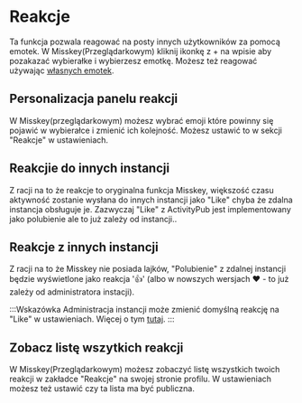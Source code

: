 # Reakcje

Ta funkcja pozwala reagować na posty innych użytkowników za pomocą emotek.
W Misskey(Przeglądarkowym) kliknij ikonkę z + na wpisie aby pozakazać wybierałke i wybierzesz emotkę. Możesz też reagować używając [własnych emotek](./custom-emoji.md).

## Personalizacja panelu reakcji

W Misskey(przeglądarkowym) możesz wybrać emoji które powinny się pojawić w wybierałce i zmienić ich kolejność.
Możesz ustawić to w sekcji "Reakcje" w ustawieniach.

## Reakcjie do innych instancji

Z racji na to że reakcje to oryginalna funkcja Misskey, większość czasu aktywność zostanie wysłana do innych instancji jako "Like" chyba że zdalna instancja obsługuje je.
Zazwyczaj "Like" z ActivityPub jest implementowany jako polubienie ale to już zależy od instancji..

## Reakcje z innych instancji

Z racji na to że Misskey nie posiada lajków, "Polubienie" z zdalnej instancji będzie wyświetlone jako reakcja '👍' (albo w nowszych wersjach ❤ - to już zależy od administratora instacji).

:::Wskazówka
Administracja instancji może zmienić domyślną reakcję na "Like" w ustawieniach. Więcej o tym [tutaj](../admin/default-reaction.md).
:::

## Zobacz listę wszytkich reakcji

W Misskey(Przeglądarkowym) możesz zobaczyć listę wszystkich twoich reakcji w zakładce "Reakcje" na swojej stronie profilu.
W ustawieniach możesz też ustawić czy ta lista ma być publiczna.
